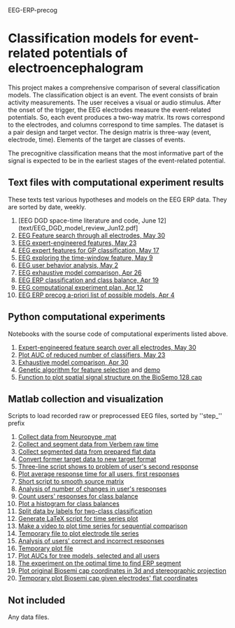 EEG-ERP-precog
# Classification models for event-related potentials of electroencephalogram

This project makes a comprehensive comparison of several classification models. The classification object is an event. The event consists of brain activity measurements. The user receives a visual or audio stimulus. After the onset of the trigger, the EEG electrodes measure the event-related potentials. So, each event produces a two-way matrix. Its rows correspond to the electrodes, and columns correspond to time samples. The dataset is a pair design and target vector. The design matrix is three-way (event, electrode, time). Elements of the target are classes of events.

The precognitive classification means that the most informative part of the signal is expected to be in the earliest stages of the event-related potential.

## Text files with computational experiment results
These texts test various hypotheses and models on the EEG ERP data. They are sorted by date, weekly.
1. [EEG DGD space-time literature and code, June 12](text/EEG_DGD_model_review_Jun12.pdf]
1. [EEG Feature search through all electrodes, May 30](text/EEG_Feature_search_through_all_electrodes_May30.pdf)
2. [EEG expert-engineered features, May 23](text/EEG_expert-engineered_features_May23.pdf)
3. [EEG expert features for GP classification, May 17](text/EEG_expert_features_for_GP_classification_May17.pdf)
4. [EEG exploring the time-window feature, May 9](text/EEG_exploring_the_time-window_feature_May9.pdf)
5. [EEG user behavior analysis, May 2](text/EEG_user_behavior_analysis_May2.pdf)
6. [EEG exhaustive model comparison, Apr 26](text/EEG_exhaustive_model_comparison_Apr26.pdf)
7. [EEG ERP classification and class balance, Apr 19](text/EEG_ERP_class_balance_Apr19.pdf)
8. [EEG computational experiment plan, Apr 12](EEG_computational_experiment_plan_Apr12.pdf)
9. [EEG ERP precog a-priori list of possible models, Apr 4](text/EEG_project_research_a-proiri_plan_Apr4.pdf)

## Python computational experiments
Notebooks with the sourse code of computational experiments listed above.
1. [Expert-engineered feature search over all electrodes, May 30](experiment/EEG_over_all_electrodes_May30.ipynb)
2. [Plot AUC of reduced number of classifiers, May 23](experiment/EEG_expert_features_S3_May23.ipynb)
3. [Exhaustive model comparison, Apr 30](experiment/EEG_three_classifiers_reported_Apr30.ipynb)
4. [Genetic algorithm for feature selection](experiment/Genetic_Genetic_feature_selection_debug.ipynb) and [demo](experiment/Genetic_feature_selection_demo.ipynb)
5. [Function to plot spatial signal structure on the BioSemo 128 cap](experiment/plot_biosemi128.ipynb)
## Matlab collection and visualization
Scripts to load recorded raw or preprocessed  EEG files, sorted by ''step_'' prefix
1. [Collect data from Neuropype .mat](matlab/step1_collect_from_neurop.m)
2. [Collect and segment data from Verbem raw time](matlab/step1_collect_from_raw.m)
3. [Collect segmented data from prepared flat data](matlab/step1_collect_from_umn.m)
4. [Convert former target data to new target format](matlab/step1_convert_raw_to_neurop.m)
5. [Three-line script shows to problem of user's second  response](matlab/step2_show_2nd_responses.m)
6. [Plot average response time for all users, first responses](matlab/step2a_plot_time_to_response.m)
7. [Short script to smooth source matrix](matlab/step2b_smooth_data.m)
8. [Analysis of number of changes in user's responses](matlab/step2c_table_time_to_2nd_responses.m)
9. [Count users' responses for class balance](matlab/step3_count_responces.m)
10. [Plot a histogram for class balances](matlab/step3_histogram_to_classify.m)
11. [Split data by labels for two-class classification](matlab/step3_split_to_classify.m)
12. [Generate LaTeX script for time series plot](matlab/step4_LaTeX_8elec_2clas.m)
13. [Make a video to plot time series for sequential comparison](matlab/step4_YouTube_8elec_2clas.m)
14. [Temporary file to plot electrode tile series](matlab/step4a_plot_rec_elecs.m)
15. [ Analysis of users' correct and incorrect responses](matlab/step4b_user_behaviour_analysis.m)
16. [Temporary plot file](matlab/step4c_plot_smooth_raw_1elec.m)
17. [Plot AUCs for tree models, selected and all users](matlab/step5a_plot_sorted_user_auc.m)
18. [The experiment on the optimal time to find ERP segment ](matlab/step5b_plot_timesegment_auc.m)
19. [Plot original Biosemi cap coordinates in 3d and stereographic projection](matlab/step6_plot_electrode_hat.m)
20. [Temporary plot Biosemi cap given electrodes' flat coordinates](matlab/step6_plot_Biosemi_cap.m)

## Not included 
Any data files.
